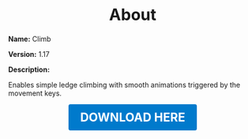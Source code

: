 <h1 style="text-align:center; font-size:2rem; font-weight:bold;">About</h1>

**Name:**
Climb

**Version:**
1.17

**Description:**

Enables simple ledge climbing with smooth animations triggered by the movement keys.




<p align="center"><a href="https://github.com/LiliaFramework/Modules/raw/refs/heads/gh-pages/climb.zip" style="display:inline-block;padding:12px 24px;font-size:1.5rem;font-weight:bold;text-decoration:none;color:#fff;background-color:var(--md-primary-fg-color,#007acc);border-radius:4px;">DOWNLOAD HERE</a></p>